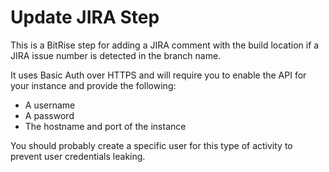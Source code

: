 # Update JIRA Step

This is a BitRise step for adding a JIRA comment with the build location if a JIRA issue number is detected in the branch name.

It uses Basic Auth over HTTPS and will require you to enable the API for your instance and provide the following:

* A username
* A password
* The hostname and port of the instance

You should probably create a specific user for this type of activity to prevent user credentials leaking.

